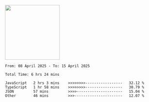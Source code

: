 <img height="180em" src="https://github-readme-stats-eight-theta.vercel.app/api?username=bkundev&show_icons=true&theme=radical&include_all_commits=true&count_private=true"/>
<!--START_SECTION:waka-->

```all_time
From: 08 April 2025 - To: 15 April 2025

Total Time: 6 hrs 24 mins

JavaScript   2 hrs 3 mins    >>>>>>>>-----------------   32.12 %
TypeScript   1 hr 58 mins    >>>>>>>>-----------------   30.79 %
JSON         57 mins         >>>>---------------------   15.04 %
Other        46 mins         >>>----------------------   12.07 %
```

<!--END_SECTION:waka-->
